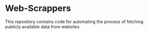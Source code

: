 # Web-Scrappers
This repository contains code for automating the process of fetching publicly available data from websites.
